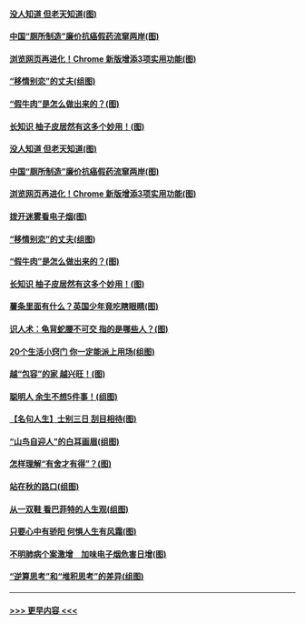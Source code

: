#### [没人知道 但老天知道(图)](../pages/p8/907731.md?t=09190044) 
#### [中国“厕所制造”廉价抗癌假药流窜两岸(图)](../pages/p8/907723.md?t=09190044) 
#### [浏览网页再进化！Chrome 新版增添3项实用功能(图)](../pages/p8/907714.md?t=09190044) 
#### [“移情别恋”的丈夫(组图)](../pages/p8/907644.md?t=09190044) 
#### [“假牛肉”是怎么做出来的？(图)](../pages/p8/907668.md?t=09190044) 
#### [长知识 柚子皮居然有这多个妙用！(图)](../pages/p8/907425.md?t=09190044) 
#### [没人知道 但老天知道(图)](../pages/p8/907731.md?t=09190044) 
#### [中国“厕所制造”廉价抗癌假药流窜两岸(图)](../pages/p8/907723.md?t=09190044) 
#### [浏览网页再进化！Chrome 新版增添3项实用功能(图)](../pages/p8/907714.md?t=09190044) 
#### [拨开迷雾看电子烟(图)](../pages/p8/907427.md?t=09190044) 
#### [“移情别恋”的丈夫(组图)](../pages/p8/907644.md?t=09190044) 
#### [“假牛肉”是怎么做出来的？(图)](../pages/p8/907668.md?t=09190044) 
#### [长知识 柚子皮居然有这多个妙用！(图)](../pages/p8/907425.md?t=09190044) 
#### [薯条里面有什么？英国少年竟吃瞎眼睛(图)](../pages/p8/907381.md?t=09190044) 
#### [识人术：龟背蛇腰不可交 指的是哪些人？(图)](../pages/p8/907503.md?t=09190044) 
#### [20个生活小窍门 你一定能派上用场(组图)](../pages/p8/907510.md?t=09190044) 
#### [越“包容”的家 越兴旺！(图)](../pages/p8/907328.md?t=09190044) 
#### [聪明人 余生不想5件事！(组图)](../pages/p8/907364.md?t=09190044) 
#### [【名句人生】士别三日 刮目相待(图)](../pages/p8/906988.md?t=09190044) 
#### [“山鸟自迎人”的白耳画眉(组图)](../pages/p8/907332.md?t=09190044) 
#### [怎样理解“有舍才有得”？(图)](../pages/p8/906872.md?t=09190044) 
#### [站在秋的路口(组图)](../pages/p8/906914.md?t=09190044) 
#### [从一双鞋 看巴菲特的人生观(组图)](../pages/p8/907311.md?t=09190044) 
#### [只要心中有骄阳 何惧人生有风霜(图)](../pages/p8/907320.md?t=09190044) 
#### [不明肺病个案激增　加味电子烟危害日增(图)](../pages/p8/907307.md?t=09190044) 
#### [“逆算思考”和“堆积思考”的差异(组图)](../pages/p8/907229.md?t=09190044) 

----
#### [ >>> 更早内容 <<< ](../indexes/p8-earlier.md)

